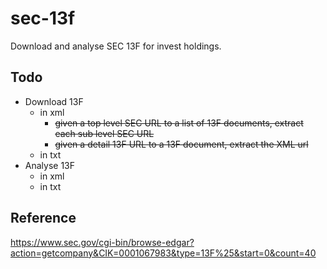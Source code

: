 # sec-13f

Download and analyse SEC 13F for invest holdings.
 
## Todo
* Download 13F
    * in xml
        * ~~given a top level SEC URL to a list of 13F documents, extract each sub level SEC URL~~ 
        * ~~given a detail 13F URL to a 13F document, extract the XML url~~ 
    * in txt
* Analyse 13F
    * in xml
    * in txt

## Reference
https://www.sec.gov/cgi-bin/browse-edgar?action=getcompany&CIK=0001067983&type=13F%25&start=0&count=40
